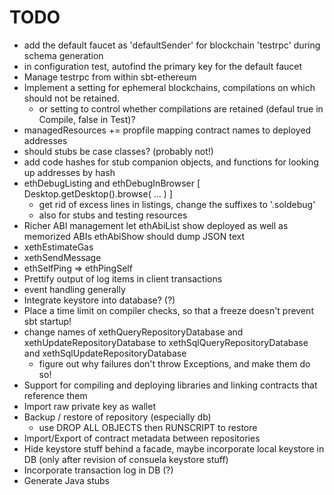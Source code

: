 # TODO

* add the default faucet as 'defaultSender' for blockchain 'testrpc' during schema generation
* in configuration test, autofind the primary key for the default faucet
* Manage testrpc from within sbt-ethereum
* Implement a setting for ephemeral blockchains, compilations on which should not be retained.
  *  or setting to control whether compilations are retained (defaul true in Compile, false in Test)?
* managedResources += propfile mapping contract names to deployed addresses
* should stubs be case classes? (probably not!)
* add code hashes for stub companion objects, and functions for looking up addresses by hash
* ethDebugListing and ethDebugInBrowser [ Desktop.getDesktop().browse( ... ) ]
  * get rid of excess lines in listings, change the suffixes to '.soldebug'
  * also for stubs and testing resources
* Richer ABI management
   let ethAbiList show deployed as well as memorized ABIs
       ethAbiShow should dump JSON text
* xethEstimateGas
* xethSendMessage
* ethSelfPing => ethPingSelf
* Prettify output of log items in client transactions
* event handling generally
* Integrate keystore into database? (?)
* Place a time limit on compiler checks, so that a freeze doesn't prevent sbt startup!
* change names of xethQueryRepositoryDatabase and xethUpdateRepositoryDatabase to xethSqlQueryRepositoryDatabase and xethSqlUpdateRepositoryDatabase
  *  figure out why failures don't throw Exceptions, and make them do so!
* Support for compiling and deploying libraries and linking contracts that reference them
* Import raw private key as wallet
* Backup / restore of repository (especially db)
  * use DROP ALL OBJECTS then RUNSCRIPT to restore
* Import/Export of contract metadata between repositories
* Hide keystore stuff behind a facade, maybe incorporate local keystore in DB (only after revision of consuela keystore stuff)
* Incorporate transaction log in DB (?)
* Generate Java stubs
